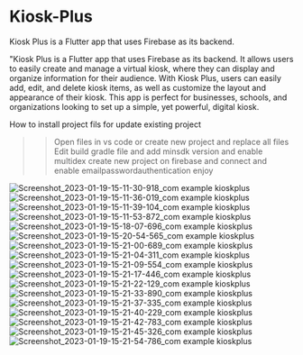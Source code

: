 # Kiosk-Plus
Kiosk Plus is a Flutter app that uses Firebase as its backend.

"Kiosk Plus is a Flutter app that uses Firebase as its backend. It allows users to easily create and manage a virtual kiosk, where they can display and organize information for their audience. With Kiosk Plus, users can easily add, edit, and delete kiosk items, as well as customize the layout and appearance of their kiosk. This app is perfect for businesses, schools, and organizations looking to set up a simple, yet powerful, digital kiosk.

How to install project fils for update existing project
>> Open files in vs code or create new project and replace all files
>> Edit build gradle file and add
  >> minsdk version and enable multidex
>>create new project on firebase and connect and enable emailpasswordauthentication
>>enjoy

![Screenshot_2023-01-19-15-11-30-918_com example kioskplus](https://user-images.githubusercontent.com/73241057/213411282-bf4e4be7-915f-4d50-bafb-be3cebefbd39.jpg)
![Screenshot_2023-01-19-15-11-36-019_com example kioskplus](https://user-images.githubusercontent.com/73241057/213411288-9a9a57a1-7973-46cc-82bc-abd58962ee1f.jpg)
![Screenshot_2023-01-19-15-11-39-104_com example kioskplus](https://user-images.githubusercontent.com/73241057/213411297-044de42e-cb40-43c5-8bdf-65e5578d57dd.jpg)
![Screenshot_2023-01-19-15-11-53-872_com example kioskplus](https://user-images.githubusercontent.com/73241057/213411301-647ca223-f72f-45f0-bfe2-1eb9f03e887e.jpg)
![Screenshot_2023-01-19-15-18-07-696_com example kioskplus](https://user-images.githubusercontent.com/73241057/213411305-4692db32-c0d3-4dfd-95ba-de49bf9cd62b.jpg)
![Screenshot_2023-01-19-15-20-54-565_com example kioskplus](https://user-images.githubusercontent.com/73241057/213411309-207e3910-6b84-4c84-a556-a5bbc47da83a.jpg)
![Screenshot_2023-01-19-15-21-00-689_com example kioskplus](https://user-images.githubusercontent.com/73241057/213411314-0a9543a1-068d-44a5-a39f-b981ae50c80a.jpg)
![Screenshot_2023-01-19-15-21-04-311_com example kioskplus](https://user-images.githubusercontent.com/73241057/213411321-2a50e4e2-033f-4ad1-a372-4ebf7afb0cb1.jpg)
![Screenshot_2023-01-19-15-21-09-554_com example kioskplus](https://user-images.githubusercontent.com/73241057/213411328-13802183-5043-4f62-b4ac-151c058a655d.jpg)
![Screenshot_2023-01-19-15-21-17-446_com example kioskplus](https://user-images.githubusercontent.com/73241057/213411332-25abfd40-1967-47fd-98fc-b97e9554be58.jpg)
![Screenshot_2023-01-19-15-21-22-129_com example kioskplus](https://user-images.githubusercontent.com/73241057/213411340-701838b1-9df3-4609-b0f5-54c7599914ec.jpg)
![Screenshot_2023-01-19-15-21-33-890_com example kioskplus](https://user-images.githubusercontent.com/73241057/213411345-ca42423a-958e-477e-984e-e254cb5e158a.jpg)
![Screenshot_2023-01-19-15-21-37-335_com example kioskplus](https://user-images.githubusercontent.com/73241057/213411349-a957b571-6ed6-41ae-986f-c6b7845b5286.jpg)
![Screenshot_2023-01-19-15-21-40-229_com example kioskplus](https://user-images.githubusercontent.com/73241057/213411350-d9c49027-a6ec-4ca6-ad90-cc67c78c03a1.jpg)
![Screenshot_2023-01-19-15-21-42-783_com example kioskplus](https://user-images.githubusercontent.com/73241057/213411351-7fe1e718-d4cc-49aa-b6c7-90374b7bea62.jpg)
![Screenshot_2023-01-19-15-21-45-326_com example kioskplus](https://user-images.githubusercontent.com/73241057/213411353-23b95dbc-3c13-4ab0-ad29-21893d692578.jpg)
![Screenshot_2023-01-19-15-21-54-786_com example kioskplus](https://user-images.githubusercontent.com/73241057/213411355-f622eddb-dc62-4ddf-8be6-0664c0a5a1ad.jpg)
